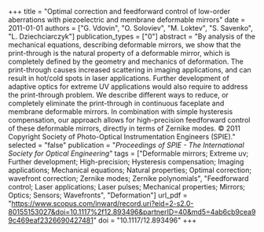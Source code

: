 +++
title = "Optimal correction and feedforward control of low-order aberrations with piezoelectric and membrane deformable mirrors"
date = 2011-01-01
authors = ["G. Vdovin", "O. Soloviev", "M. Loktev", "S. Savenko", "L. Dziechciarczyk"]
publication_types = ["0"]
abstract = "By analysis of the mechanical equations, describing deformable mirrors, we show that the print-through is the natural property of a deformable mirror, which is completely defined by the geometry and mechanics of deformation. The print-through causes increased scattering in imaging applications, and can result in hot/cold spots in laser applications. Further development of adaptive optics for extreme UV applications would also require to address the print-through problem. We describe different ways to reduce, or completely eliminate the print-through in continuous faceplate and membrane deformable mirrors. In combination with simple hysteresis compensation, our approach allows for high-precision feedforward control of these deformable mirrors, directly in terms of Zernike modes. © 2011 Copyright Society of Photo-Optical Instrumentation Engineers (SPIE)."
selected = "false"
publication = "*Proceedings of SPIE - The International Society for Optical Engineering*"
tags = ["Deformable mirrors; Extreme uv; Further development; High-precision; Hysteresis compensation; Imaging applications; Mechanical equations; Natural properties; Optimal correction; wavefront correction; Zernike modes; Zernike polynomials", "Feedforward control; Laser applications; Laser pulses; Mechanical properties; Mirrors; Optics; Sensors; Wavefronts", "Deformation"]
url_pdf = "https://www.scopus.com/inward/record.uri?eid=2-s2.0-80155153027&doi=10.1117%2f12.893496&partnerID=40&md5=4ab6cb9cea99c469eaf2326690427481"
doi = "10.1117/12.893496"
+++

